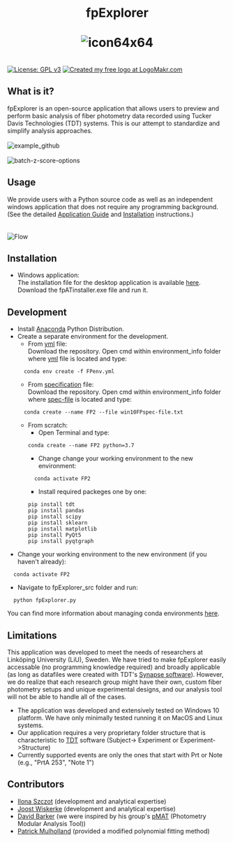 # <div align="center">fpExplorer<br><br>![icon64x64](https://user-images.githubusercontent.com/87764674/174671214-01d6a9e9-39bc-4bd4-8a02-e519a0bd834f.png)
  <br> [![License: GPL v3](https://img.shields.io/badge/License-GPLv3-blue.svg)](https://www.gnu.org/licenses/gpl-3.0) [![Created my free logo at LogoMakr.com](https://img.shields.io/badge/Created%20my%20free%20logo%20at-LogoMakr.com-blue)](https://logomakr.com/)<br></div>
## What is it?
fpExplorer is an open-source application that allows users to preview and perform basic analysis of fiber photometry data recorded using Tucker Davis Technologies (TDT) systems. This is our attempt to standardize and simplify analysis approaches.<br>
<br>![example_github](https://user-images.githubusercontent.com/87764674/174671613-e8300626-7b84-4b78-83f8-14845f46a8f3.PNG)
<br>
<br>
![batch-z-score-options](https://user-images.githubusercontent.com/87764674/174671712-4d37e8d0-cb68-4bf7-9c70-287b622ddc98.PNG)
<br>
## Usage
We provide users with a Python source code as well as an independent windows application that does not require any programming background. (See the detailed [Application Guide](https://github.com/ilo21/fpExplorer/blob/main/fpExplorer_src/Documentation/docs.pdf) and [Installation](#installation) instructions.)<br>
<br><br>
![Flow](https://user-images.githubusercontent.com/87764674/174672419-8a7a6296-88f5-40da-a291-fd0218cd0c15.png)
<br>
## Installation
- Windows application: <br>
The installation file for the desktop application is available [here](https://github.com/ilo21/fpExplorer/releases). Download the fpATinstaller.exe file and run it.
## Development
- Install [Anaconda](https://www.anaconda.com/products/individual) Python Distribution.
- Create a separate environment for the development.
  - From [yml](https://github.com/ilo21/fpExplorer/blob/main/environment_info/FPenv.yml) file:<br>Download the repository. Open cmd within environment_info folder where [yml](https://github.com/ilo21/fpExplorer/blob/main/environment_info/FPenv.yml) file is located and type:
  ```
    conda env create -f FPenv.yml
  ```
  - From [specification](https://github.com/ilo21/fpExplorer/blob/main/environment_info/win10FPspec-file.txt) file:<br>Download the repository. Open cmd within environment_info folder where [spec-file](https://github.com/ilo21/fpExplorer/blob/main/environment_info/win10FPspec-file.txt) is located and type:
  ```
    conda create --name FP2 --file win10FPspec-file.txt
  ```
  - From scratch:
      - Open Terminal and type:
      ```
      conda create --name FP2 python=3.7
      ```
      - Change change your working environment to the new environment:
      ```
        conda activate FP2
      ```
      - Install required packeges one by one:
      ```
      pip install tdt
      pip install pandas
      pip install scipy
      pip install sklearn
      pip install matplotlib
      pip install PyQt5
      pip install pyqtgraph
      ```
- Change your working environment to the new environment (if you haven't already):
```
  conda activate FP2
```
- Navigate to fpExplorer_src folder and run:
```
  python fpExplorer.py
```
You can find more information about managing conda environments [here](https://conda.io/projects/conda/en/latest/user-guide/tasks/manage-environments.html).

## Limitations
This application was developed to meet the needs of researchers at Linköping University (LiU), Sweden. We have tried to make fpExplorer easily accessable (no programming knowledge required) and broadly applicable (as long as datafiles were created with TDT's [Synapse software](https://www.tdt.com/component/synapse-software/)). However, we do realize that each research group might have their own, custom fiber photometry setups and unique experimental designs, and our analysis tool will not be able to handle all of the cases.
- The application was developed and extensively tested on Windows 10 platform. We have only minimally tested running it on MacOS and Linux systems.
- Our application requires a very proprietary folder structure that is characteristic to [TDT](https://www.tdt.com/docs/synapse/managing-data-for-your-lab/) software (Subject-> Experiment or Experiment->Structure)
- Currently supported events are only the ones that start with Prt or Note (e.g., "PrtA 253", "Note 1")
## Contributors
- [Ilona Szczot](https://liu.se/en/employee/ilosz01) (development and analytical expertise)
- [Joost Wiskerke](https://liu.se/en/employee/joowi80) (development and analytical expertise)
- [David Barker](https://www.thebarkerlab.com/) (we were inspired by his group's [pMAT](https://github.com/djamesbarker/pMAT) (Photometry Modular Analysis Tool))
- [Patrick Mulholland](https://education.musc.edu/MUSCApps/facultydirectory/Mulholland-Patrick) (provided a modified polynomial fitting method)






